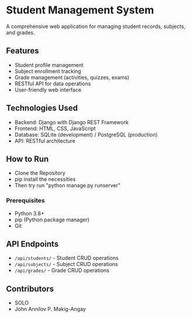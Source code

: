 # Student Management System

A comprehensive web application for managing student records, subjects, and grades.

## Features
- Student profile management
- Subject enrollment tracking
- Grade management (activities, quizzes, exams)
- RESTful API for data operations
- User-friendly web interface

## Technologies Used
- Backend: Django with Django REST Framework
- Frontend: HTML, CSS, JavaScript
- Database: SQLite (development) / PostgreSQL (production)
- API: RESTful architecture

## How to Run
- Clone the Repository
- pip install the necessities 
- Then try run "python manage.py runserver"

### Prerequisites
- Python 3.8+
- pip (Python package manager)
- Git

## API Endpoints
- `/api/students/` - Student CRUD operations
- `/api/subjects/` - Subject CRUD operations
- `/api/grades/` - Grade CRUD operations

## Contributors
- SOLO
- John Annilov P. Makig-Angay
